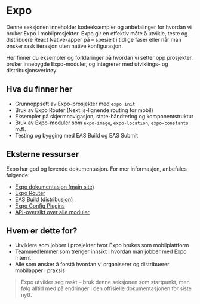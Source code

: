# Expo

Denne seksjonen inneholder kodeeksempler og anbefalinger for hvordan vi bruker Expo i mobilprosjekter. Expo gir en effektiv måte å utvikle, teste og distribuere React Native-apper på – spesielt i tidlige faser eller når man ønsker rask iterasjon uten native konfigurasjon.

Her finner du eksempler og forklaringer på hvordan vi setter opp prosjekter, bruker innebygde Expo-moduler, og integrerer med utviklings- og distribusjonsverktøy.

## Hva du finner her

- Grunnoppsett av Expo-prosjekter med `expo init`
- Bruk av Expo Router (Next.js-lignende routing for mobil)
- Eksempler på skjermnavigasjon, state-håndtering og komponentstruktur
- Bruk av Expo-moduler som `expo-image`, `expo-location`, `expo-constants` m.fl.
- Testing og bygging med EAS Build og EAS Submit

## Eksterne ressurser

Expo har god og levende dokumentasjon. For mer informasjon, anbefales følgende:

- [Expo dokumentasjon (main site)](https://docs.expo.dev/)
- [Expo Router](https://expo.github.io/router/)
- [EAS Build (distribusjon)](https://docs.expo.dev/eas/build/introduction/)
- [Expo Config Plugins](https://docs.expo.dev/guides/config-plugins/)
- [API-oversikt over alle moduler](https://docs.expo.dev/versions/latest/)

## Hvem er dette for?

- Utviklere som jobber i prosjekter hvor Expo brukes som mobilplattform
- Teammedlemmer som trenger innsikt i hvordan man jobber med Expo internt
- Alle som ønsker å forstå hvordan vi organiserer og distribuerer mobilapper i praksis

> Expo utvikler seg raskt – bruk denne seksjonen som startpunkt, men følg alltid med på endringer i den offisielle dokumentasjonen for siste nytt.
